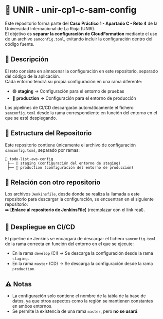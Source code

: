 # 📁 UNIR - unir-cp1-c-sam-config

Este repositorio forma parte del **Caso Práctico 1 - Apartado C - Reto 4** de la Universidad Internacional de La Rioja (UNIR).  
El objetivo es **separar la configuración de CloudFormation** mediante el uso de un archivo `samconfig.toml`, evitando incluir la configuración dentro del código fuente.

## 📌 Descripción

El reto consiste en almacenar la configuración en este repositorio, separado del código de la aplicación.  
Cada entorno tendrá su propia configuración en una rama diferente:

- 🟢 **staging** → Configuración para el entorno de pruebas  
- 🔴 **production** → Configuración para el entorno de producción  

Los pipelines de CI/CD descargarán automáticamente el fichero `samconfig.toml` desde la rama correspondiente en función del entorno en el que se esté desplegando.

## 📂 Estructura del Repositorio

Este repositorio contiene únicamente el archivo de configuración `samconfig.toml`, separado por ramas:

```
📂 todo-list-aws-config
 ├── 🔀 staging (configuración del entorno de staging)
 ├── 🔀 production (configuración del entorno de producción)
```

## 🔗 Relación con otro repositorio

Los archivos `Jenkinsfile`, desde donde se realiza la llamada a este repositorio para descargar la configuración, se encuentran en el siguiente repositorio:  
➡️ **[Enlace al repositorio de JenkinsFile]** (reemplazar con el link real).

## 🚀 Despliegue en CI/CD

El pipeline de Jenkins se encargará de descargar el fichero `samconfig.toml` de la rama correcta en función del entorno en el que se ejecute:

- En la rama `develop` (CI) → Se descarga la configuración desde la rama `staging`.  
- En la rama `master` (CD) → Se descarga la configuración desde la rama `production`.

## ⚠️ Notas

- La configuración solo contiene el nombre de la tabla de la base de datos, ya que otros aspectos como la región se mantienen constantes en ambos entornos.
- Se permite la existencia de una rama `master`, pero **no se usará**.
